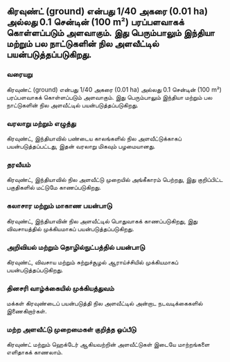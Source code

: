 ## கிரவுண்ட் (ground) என்பது 1/40 அகரை (0.01 ha) அல்லது 0.1 சென்டின் (100 m²) பரப்பளவாகக் கொள்ளப்படும் அளவாகும். இது பெரும்பாலும் இந்தியா மற்றும் பல நாட்டுகளின் நில அளவீட்டில் பயன்படுத்தப்படுகிறது.

### வரையறு
கிரவுண்ட் (ground) என்பது 1/40 அகரை (0.01 ha) அல்லது 0.1 சென்டின் (100 m²) பரப்பளவாகக் கொள்ளப்படும் அளவாகும். இது பெரும்பாலும் இந்தியா மற்றும் பல நாட்டுகளின் நில அளவீட்டில் பயன்படுத்தப்படுகிறது.

### வரலாறு மற்றும் எழுத்து
கிரவுண்ட், இந்தியாவில் பண்டைய காலங்களில் நில அளவீட்டுக்காகப் பயன்படுத்தப்பட்டது, இதன் வரலாறு மிகவும் பழமையானது.

### தரவீயம்
கிரவுண்ட், இந்தியாவில் நில அளவீட்டு முறையில் அங்கீகாரம் பெற்றது, இது குறிப்பிட்ட பகுதிகளில் மட்டுமே காணப்படுகிறது.

### கலாசார மற்றும் மாகாண பயன்பாடு
கிரவுண்ட், இந்தியாவின் நில அளவீட்டில் பொதுவாகக் காணப்படுகிறது, இது விவசாயத்தில் முக்கியமாகப் பயன்படுத்தப்படுகிறது.

### அறிவியல் மற்றும் தொழில்நுட்பத்தில் பயன்பாடு
கிரவுண்ட், விவசாய மற்றும் சுற்றுச்சூழல் ஆராய்ச்சியில் முக்கியமாகப் பயன்படுத்தப்படுகிறது.

### தினசரி வாழ்க்கையில் முக்கியத்துவம்
மக்கள் கிரவுண்டைப் பயன்படுத்தி நில அளவீட்டில் அன்றாட நடவடிக்கைகளில் இணைகிறார்கள்.

### மற்ற அளவீட்டு முறைமைகள் குறித்த ஒப்பீடு
கிரவுண்ட் மற்றும் ஹெக்டேர் ஆகியவற்றின் அளவீட்டுகள் இடையே மாற்றங்களை எளிதாகக் காணலாம்.

